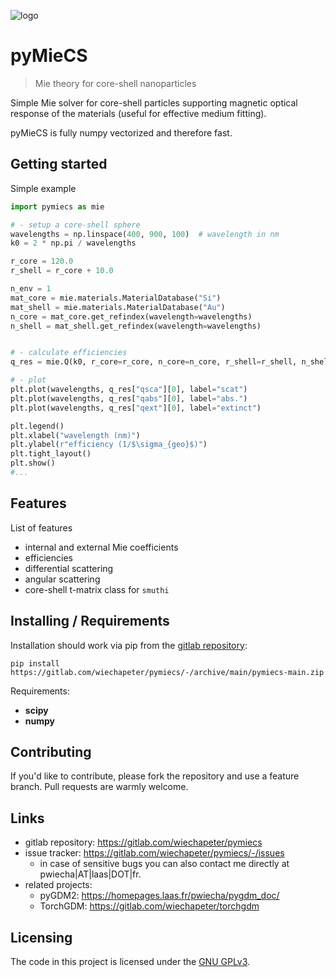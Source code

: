![logo](URL-to-png)

# pyMieCS
> Mie theory for core-shell nanoparticles

Simple Mie solver for core-shell particles supporting magnetic optical response of the materials (useful for effective medium fitting).

pyMieCS is fully numpy vectorized and therefore fast.


## Getting started

Simple example

```python
import pymiecs as mie

# - setup a core-shell sphere
wavelengths = np.linspace(400, 900, 100)  # wavelength in nm
k0 = 2 * np.pi / wavelengths

r_core = 120.0
r_shell = r_core + 10.0

n_env = 1
mat_core = mie.materials.MaterialDatabase("Si")
mat_shell = mie.materials.MaterialDatabase("Au")
n_core = mat_core.get_refindex(wavelength=wavelengths)
n_shell = mat_shell.get_refindex(wavelength=wavelengths)


# - calculate efficiencies
q_res = mie.Q(k0, r_core=r_core, n_core=n_core, r_shell=r_shell, n_shell=n_shell)

# - plot
plt.plot(wavelengths, q_res["qsca"][0], label="scat")
plt.plot(wavelengths, q_res["qabs"][0], label="abs.")
plt.plot(wavelengths, q_res["qext"][0], label="extinct")

plt.legend()
plt.xlabel("wavelength (nm)")
plt.ylabel(r"efficiency (1/$\sigma_{geo}$)")
plt.tight_layout()
plt.show()
#...
```


## Features

List of features

- internal and external Mie coefficients
- efficiencies
- differential scattering
- angular scattering
- core-shell t-matrix class for `smuthi`


## Installing / Requirements

Installation should work via pip from the [gitlab repository](https://gitlab.com/wiechapeter/pymiecs):

```shell
pip install https://gitlab.com/wiechapeter/pymiecs/-/archive/main/pymiecs-main.zip
```

Requirements:

- **scipy**
- **numpy**


## Contributing

If you'd like to contribute, please fork the repository and use a feature
branch. Pull requests are warmly welcome.


## Links

- gitlab repository: https://gitlab.com/wiechapeter/pymiecs
- issue tracker: https://gitlab.com/wiechapeter/pymiecs/-/issues
  - in case of sensitive bugs you can also contact me directly at
    pwiecha|AT|laas|DOT|fr.
- related projects:
  - pyGDM2: https://homepages.laas.fr/pwiecha/pygdm_doc/
  - TorchGDM: https://gitlab.com/wiechapeter/torchgdm


## Licensing

The code in this project is licensed under the [GNU GPLv3](http://www.gnu.org/licenses/).
